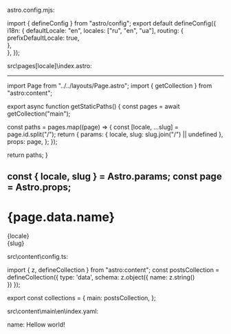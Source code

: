 astro.config.mjs:

import { defineConfig } from "astro/config";
export default defineConfig({
  i18n: {
    defaultLocale: "en",
    locales: ["ru", "en", "ua"],
    routing: {
      prefixDefaultLocale: true,      
    },    
  },
});


src\pages\[locale]\index.astro:

---
import Page from "../../layouts/Page.astro";
import { getCollection } from "astro:content";

export async function getStaticPaths() {
  const pages = await getCollection("main");

  const paths = pages.map((page) => {
    const [locale, ...slug] = page.id.split("/");
    return {
      params: { locale, slug: slug.join("/") || undefined },
      props: page,
    };
  });

  return paths;
}

const { locale, slug } = Astro.params;
const page = Astro.props;
---

<Page>
  <h1>{page.data.name}</h1>
  <div>{locale}</div>
  <div>{slug}</div>
</Page>



src\content\config.ts:

import { z, defineCollection } from "astro:content";
const postsCollection = defineCollection({
    type: 'data',
    schema: z.object({
      name: z.string()         
    })
});

export const collections = {
  main: postsCollection,
};

src\content\main\en\index.yaml:

name: Hellow world!